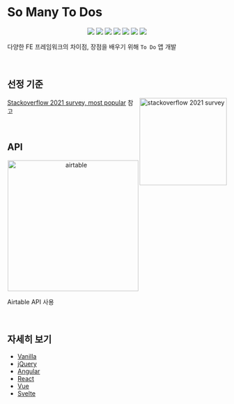 # So Many To Dos

<div align="center">

<p>

<img src="https://img.shields.io/badge/Vanilla-F7DF1E?style=flat-square&logo=javascript&logoColor=black"/>
<img src="https://img.shields.io/badge/jQuery-0769AD?style=flat-square&logo=jquery&logoColor=white"/>
<img src="https://img.shields.io/badge/Angular-DD0031?style=flat-square&logo=Angular&logoColor=white"/>
<img src="https://img.shields.io/badge/React-61DAFB?style=flat-square&logo=React&logoColor=white"/>
<img src="https://img.shields.io/badge/Vue.js-4FC08D?style=flat-square&logo=vuedotjs&logoColor=white"/>
<img src="https://img.shields.io/badge/Svelte-FF3E00?style=flat-square&logo=Svelte&logoColor=white"/>
<img src="https://img.shields.io/badge/Next.js-000000?style=flat-square&logo=nextdotjs&logoColor=white"/>

</p>

</div>

다양한 FE 프레임워크의 차이점, 장점을 배우기 위해 `To Do` 앱 개발

<br/>

## 선정 기준

<img alt="stackoverflow 2021 survey" src="https://user-images.githubusercontent.com/26461307/140543503-0ed6a34d-b0ee-4f59-8a40-551f811200c6.png" width="200" align="right" />

<p align="left"> <a href="https://insights.stackoverflow.com/survey/2021#section-most-popular-technologies-programming-scripting-and-markup-languages">Stackoverflow 2021 survey, most popular</a> 참고</p>

<br/>

## API

<div align="center">

<img width="300" alt="airtable" src="https://upload.wikimedia.org/wikipedia/commons/thumb/4/4b/Airtable_Logo.svg/2560px-Airtable_Logo.svg.png" />

</div>

Airtable API 사용

<br/>

## 자세히 보기

- [Vanilla](https://github.com/hyesungoh/soManyToDos/tree/main/vanilla)
- [jQuery](https://github.com/hyesungoh/soManyToDos/tree/main/jQuery)
- [Angular](https://github.com/hyesungoh/soManyToDos/tree/main/angular)
- [React](https://github.com/hyesungoh/soManyToDos/tree/main/react)
- [Vue](https://github.com/hyesungoh/soManyToDos/tree/main/vue)
- [Svelte](https://github.com/hyesungoh/soManyToDos/tree/main/svelte)
